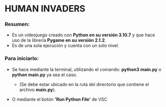 # HUMAN INVADERS
### Resumen:

* Es un videojuego creado con **Python en su versión 3.10.7** y que hace uso de la librería **Pygame en su versión 2.1.2**.
* Es de una sola ejecución y cuenta con un solo nivel.

### Para iniciarlo:
* Se hace mediante la terminal, utilizando el comando: **python3 main.py** o **python main.py** ya sea el caso.

  * (Se debe estar ubicado en la ruta del directorio que contiene el archivo **main.py**).

* O mediante el botón **'Run Python File'** de VSC
